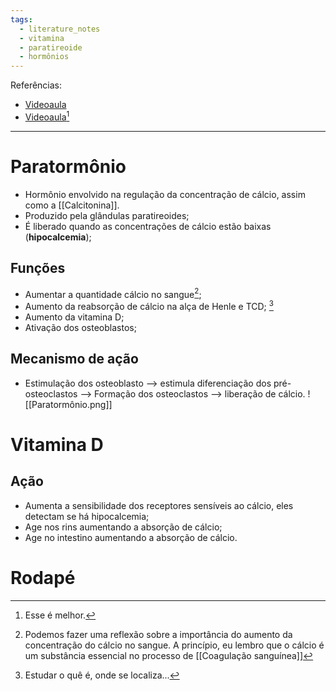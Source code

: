 ```yaml
---
tags:
  - literature_notes
  - vitamina
  - paratireoide
  - hormônios
---
```

Referências: 
* [Videoaula](https://youtu.be/xggHM6GCxvw?si=ClKo4ds7R9VIvbFE)
* [Videoaula](https://youtu.be/oE_5XCr0cX4?si=2-MOhf5PE88JUzsH)[^1]

---
# Paratormônio 
* Hormônio envolvido na regulação da concentração de cálcio, assim como a [[Calcitonina]].
* Produzido pela glândulas paratireoides;
* É liberado quando as concentrações de cálcio estão baixas (**hipocalcemia**);
## Funções 
* Aumentar a quantidade cálcio no sangue[^3]; 
* Aumento da reabsorção de cálcio na alça de Henle e TCD; [^2]
* Aumento da vitamina D;
* Ativação dos osteoblastos;
## Mecanismo de ação 
* Estimulação dos osteoblasto --> estimula diferenciação dos pré-osteoclastos --> Formação dos osteoclastos --> liberação de cálcio. 
![[Paratormônio.png]]
# Vitamina D 
## Ação
* Aumenta a sensibilidade dos receptores sensíveis ao cálcio, eles detectam se há hipocalcemia;
* Age nos rins aumentando a absorção de cálcio; 
* Age no intestino aumentando a absorção de cálcio. 
# Rodapé
[^1]: Esse é melhor. 
[^2]: Estudar o quê é, onde se localiza...
[^3]: Podemos fazer uma reflexão sobre a importância do aumento da concentração do cálcio no sangue. A princípio, eu lembro que o cálcio é um substância essencial no processo de [[Coagulação sanguínea]]